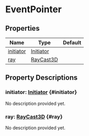 # EventPointer
    


## Properties

| Name                    | Type                                                                          | Default |
| ----------------------- | ----------------------------------------------------------------------------- | ------- |
| [initiator](#initiator) | [Initiator](/reference/lib--utils--pointer--initiator.html)                   |         |
| [ray](#ray)             | [RayCast3D](https://docs.godotengine.org/de/4.x/classes/class_raycast3d.html) |         |



## Property Descriptions

### initiator: [Initiator](/reference/lib--utils--pointer--initiator.html) {#initiator}

No description provided yet.

### ray: [RayCast3D](https://docs.godotengine.org/de/4.x/classes/class_raycast3d.html) {#ray}

No description provided yet.
